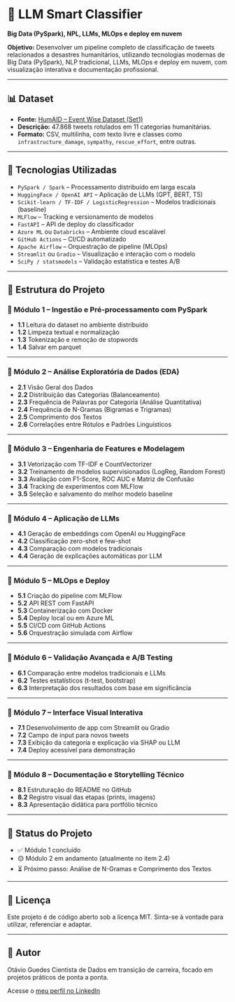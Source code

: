 # 🤖 LLM Smart Classifier

**Big Data (PySpark), NPL, LLMs, MLOps e deploy em nuvem**

**Objetivo:** Desenvolver um pipeline completo de classificação de tweets relacionados a desastres humanitários, utilizando tecnologias modernas de Big Data (PySpark), NLP tradicional, LLMs, MLOps e deploy em nuvem, com visualização interativa e documentação profissional.

---

## 📊 Dataset

- **Fonte:** [HumAID – Event Wise Dataset (Set1)](https://crisisnlp.qcri.org/humaid_dataset.html)
- **Descrição:** 47.868 tweets rotulados em 11 categorias humanitárias.
- **Formato:** CSV, multilinha, com texto livre e classes como `infrastructure_damage`, `sympathy`, `rescue_effort`, entre outras.

---

## 🚀 Tecnologias Utilizadas

- `PySpark / Spark` – Processamento distribuído em larga escala
- `HuggingFace / OpenAI API` – Aplicação de LLMs (GPT, BERT, T5)
- `Scikit-learn / TF-IDF / LogisticRegression` – Modelos tradicionais (baseline)
- `MLFlow` – Tracking e versionamento de modelos
- `FastAPI` – API de deploy do classificador
- `Azure ML` ou `Databricks` – Ambiente cloud escalável
- `GitHub Actions` – CI/CD automatizado
- `Apache Airflow` – Orquestração de pipeline (MLOps)
- `Streamlit` ou `Gradio` – Visualização e interação com o modelo
- `SciPy / statsmodels` – Validação estatística e testes A/B

---

## 🧱 Estrutura do Projeto

### 🔹 Módulo 1 – Ingestão e Pré-processamento com PySpark

- **1.1** Leitura do dataset no ambiente distribuído
- **1.2** Limpeza textual e normalização
- **1.3** Tokenização e remoção de stopwords
- **1.4** Salvar em parquet

---

### 🔹 Módulo 2 – Análise Exploratória de Dados (EDA)

- **2.1** Visão Geral dos Dados
- **2.2** Distribuição das Categorias (Balanceamento)
- **2.3** Frequência de Palavras por Categoria (Análise Quantitativa)
- **2.4** Frequência de N-Gramas (Bigramas e Trigramas)
- **2.5** Comprimento dos Textos
- **2.6** Correlações entre Rótulos e Padrões Linguísticos

---

### 🔹 Módulo 3 – Engenharia de Features e Modelagem

- **3.1** Vetorização com TF-IDF e CountVectorizer
- **3.2** Treinamento de modelos supervisionados (LogReg, Random Forest)
- **3.3** Avaliação com F1-Score, ROC AUC e Matriz de Confusão
- **3.4** Tracking de experimentos com MLFlow
- **3.5** Seleção e salvamento do melhor modelo baseline

---

### 🔹 Módulo 4 – Aplicação de LLMs

- **4.1** Geração de embeddings com OpenAI ou HuggingFace
- **4.2** Classificação zero-shot e few-shot
- **4.3** Comparação com modelos tradicionais
- **4.4** Geração de explicações automáticas por LLM

---

### 🔹 Módulo 5 – MLOps e Deploy

- **5.1** Criação do pipeline com MLFlow
- **5.2** API REST com FastAPI
- **5.3** Containerização com Docker
- **5.4** Deploy local ou em Azure ML
- **5.5** CI/CD com GitHub Actions
- **5.6** Orquestração simulada com Airflow

---

### 🔹 Módulo 6 – Validação Avançada e A/B Testing

- **6.1** Comparação entre modelos tradicionais e LLMs
- **6.2** Testes estatísticos (t-test, bootstrap)
- **6.3** Interpretação dos resultados com base em significância

---

### 🔹 Módulo 7 – Interface Visual Interativa

- **7.1** Desenvolvimento de app com Streamlit ou Gradio
- **7.2** Campo de input para novos tweets
- **7.3** Exibição da categoria e explicação via SHAP ou LLM
- **7.4** Deploy acessível para demonstração

---

### 🔹 Módulo 8 – Documentação e Storytelling Técnico

- **8.1** Estruturação do README no GitHub
- **8.2** Registro visual das etapas (prints, imagens)
- **8.3** Apresentação didática para portfólio técnico

---

## 📌 Status do Projeto

- ✅ Módulo 1 concluído
- 🟡 Módulo 2 em andamento (atualmente no item 2.4)
- ⏳ Próximo passo: Análise de N-Gramas e Comprimento dos Textos

---

## 📎 Licença

Este projeto é de código aberto sob a licença MIT. Sinta-se à vontade para utilizar, referenciar e adaptar.

---

## 📅 Autor
Otávio Guedes
Cientista de Dados em transição de carreira, focado em projetos práticos de ponta a ponta.

Acesse o [meu perfil no LinkedIn](https://www.linkedin.com/in/otaviomendesguedes/)

